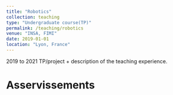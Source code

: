 ```yaml
---
title: "Robotics"
collection: teaching
type: "Undergraduate course(TP)"
permalink: /teaching/robotics
venue: "INSA, FIMI"
date: 2019-01-01
location: "Lyon, France"
---
```


2019 to 2021 TP/project + description of the teaching experience. 

Asservissements
======

